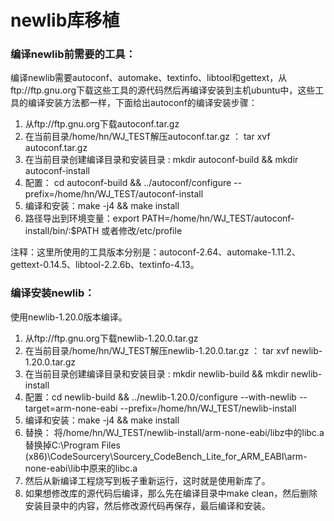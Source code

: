 # </center>newlib库移植<center>

###  编译newlib前需要的工具：

​		编译newlib需要autoconf、automake、textinfo、libtool和gettext，从ftp://ftp.gnu.org下载这些工具的源代码然后再编译安装到主机ubuntu中，这些工具的编译安装方法都一样，下面给出autoconf的编译安装步骤：

1. 从ftp://ftp.gnu.org下载autoconf.tar.gz
2. 在当前目录/home/hn/WJ_TEST解压autoconf.tar.gz  ： tar xvf autoconf.tar.gz
3. 在当前目录创建编译目录和安装目录 : mkdir autoconf-build && mkdir autoconf-install 
4. 配置： cd autoconf-build && ../autoconf/configure --prefix=/home/hn/WJ_TEST/autoconf-install
5. 编译和安装：make -j4 && make install
6. 路径导出到环境变量：export PATH=/home/hn/WJ_TEST/autoconf-install/bin/:$PATH 或者修改/etc/profile

注释：这里所使用的工具版本分别是：autoconf-2.64、automake-1.11.2、gettext-0.14.5、libtool-2.2.6b、textinfo-4.13。



###  编译安装newlib：

使用newlib-1.20.0版本编译。

1. 从ftp://ftp.gnu.org下载newlib-1.20.0.tar.gz
2. 在当前目录/home/hn/WJ_TEST解压newlib-1.20.0.tar.gz  ： tar xvf newlib-1.20.0.tar.gz
3. 在当前目录创建编译目录和安装目录 : mkdir newlib-build && mkdir newlib-install
4. 配置：cd newlib-build && ../newlib-1.20.0/configure --with-newlib --target=arm-none-eabi --prefix=/home/hn/WJ_TEST/newlib-install
5. 编译和安装：make -j4 && make install
6. 替换： 将/home/hn/WJ_TEST/newlib-install/arm-none-eabi/libz中的libc.a替换掉C:\Program Files (x86)\CodeSourcery\Sourcery_CodeBench_Lite_for_ARM_EABI\arm-none-eabi\lib中原来的libc.a
7. 然后从新编译工程烧写到板子重新运行，这时就是使用新库了。
8. 如果想修改库的源代码后编译，那么先在编译目录中make clean，然后删除安装目录中的内容，然后修改源代码再保存，最后编译和安装。


